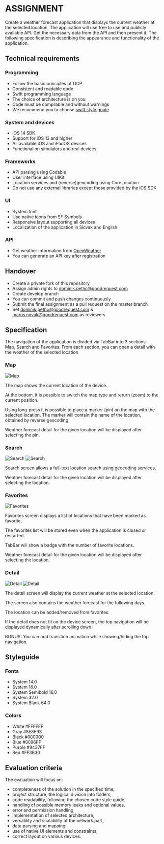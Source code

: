# ASSIGNMENT #

Create a weather forecast application that displays the current weather at the selected location. The application will use free to use and publicly available API. Get the necessary data from the API and then present it. The following specification is describing the appearance and functionality of the application.

## Technical requirements ##

### Programming ###

* Follow the basic principles of OOP
* Consistent and readable code
* Swift programming language
* The choice of architecture is on you
* Code must be compilable and without warnings
* We recommend you to choose [swift style guide](https://www.google.com/search?q=swift+style+guide)

### System and devices ###

* iOS 14 SDK
* Support for iOS 13 and higher
* All available iOS and iPadOS devices
* Functional on simulators and real devices

### Frameworks ###

* API parsing using Codable
* User interface using UIKit
* Location services and (reverse)geocoding using CoreLocation
* Do not use any external libraries except those provided by the iOS SDK

### UI ###

* System font
* Use native icons from SF Symbols
* Responsive layout supporting all devices
* Localization of the application in Slovak and English

### API ###

* Get weather information from [OpenWeather](https://openweathermap.org/api)
* You can generate an API key after registration

## Handover ##

* Create a private fork of this repository
* Assign admin rights to dominik.petho@goodrequest.com
* Create develop branch
* You can commit and push changes continuously
* Submit the final assignment as a pull request on the master branch
* Set dominik.petho@goodrequest.com & maros.novak@goodrequest.com as reviewers

## Specification ##

The navigation of the application is divided via TabBar into 3 sections - Map, Search and Favorites. From each section, you can open a detail with the weather of the selected location.

### Map ###

![Map](img/screen_map_1.png)

The map shows the current location of the device.

At the bottom, it is possible to switch the map type and return (zoom) to the current position.

Using long-press it is possible to place a marker (pin) on the map with the selected location. The marker will contain the name of the location, obtained by reverse geocoding. 

Weather forecast detail for the given location will be displayed after selecting the pin.

### Search ###

![Search](img/screen_search_1.png) ![Search](img/screen_search_2.png)

Search screen allows a full-text location search using geocoding services.

Weather forecast detail for the given location will be displayed after selecting the location.

### Favorites ###

![Favorites](img/screen_favorites_1.png)

Favorites screen displays a list of locations that have been marked as favorite.

The favorites list will be stored even when the application is closed or restarted.

TabBar will show a badge with the number of favorite locations.

Weather forecast detail for the given location will be displayed after selecting the location.

### Detail ###

![Detail](img/screen_detail_1.png) ![Detail](img/screen_detail_2.png)

The detail screen will display the current weather at the selected location.

The screen also contains the weather forecast for the following days.

The location can be added/removed from favorites.

If the detail does not fit on the device screen, the top navigation will be displayed dynamically after scrolling down. 

BONUS: You can add transition animation while showing/hiding the top navigation.

## Styleguide ##

### Fonts ###

* System 14.0
* System 16.0
* System Semibold 16.0
* System 32.0
* System Black 64.0

### Colors ###

* White		#FFFFFF
* Gray		#8E8E93
* Black		#000000
* Blue		#0096FF
* Purple	#9437FF
* Red		#FF3B30

## Evaluation criteria ##

The evaluation will focus on:

* completeness of the solution in the specified time,
* project structure, the logical division into folders,
* code readability, following the chosen code style guide,
* handling of possible memory leaks and optional values,
* error and permission handling,
* implementation of selected architecture,
* versatility and scalability of the network part,
* data parsing and mapping,
* use of native UI elements and constraints,
* correct layout on various devices.
